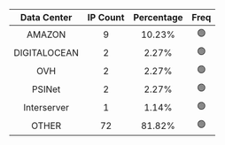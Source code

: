 | Data Center | IP Count | Percentage | Freq |
|:------------:|:--------:|:-----------:|:-----:|
| AMAZON | 9 | 10.23% | 🟢 |
| DIGITALOCEAN | 2 | 2.27% | 🟢 |
| OVH | 2 | 2.27% | 🟢 |
| PSINet | 2 | 2.27% | 🟢 |
| Interserver | 1 | 1.14% | 🟢 |
| OTHER | 72 | 81.82% | 🟢 |